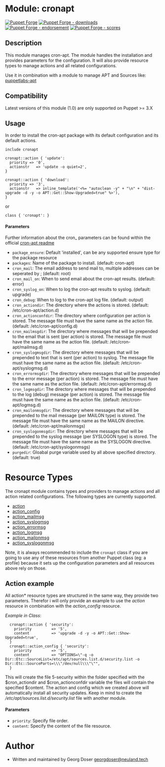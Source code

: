 # Module: cronapt

[![Puppet Forge](http://img.shields.io/puppetforge/v/d3luxee/cronapt.svg)](https://forge.puppetlabs.com/d3luxee/cronapt)
[![Puppet Forge - downloads](https://img.shields.io/puppetforge/dt/d3luxee/cronapt.svg)](https://forge.puppetlabs.com/d3luxee/cronapt)
[![Puppet Forge - endorsement](https://img.shields.io/puppetforge/e/d3luxee/cronapt.svg)](https://forge.puppetlabs.com/d3luxee/cronapt)
[![Puppet Forge - scores](https://img.shields.io/puppetforge/f/d3luxee/cronapt.svg)](https://forge.puppetlabs.com/d3luxee/cronapt)


## Description

This module manages cron-apt. The module handles the installation and provides parameters for the configuration.
It will also provide resource types to manage actions and all related configurations.


Use it in combination with a module to manage APT and Sources like: [puppetlabs-apt](https://github.com/puppetlabs/puppet-apt)

## Compatibility

Latest versions of this module (1.0) are only supported on Puppet >= 3.X

## Usage

In order to install the cron-apt package with its default configuration and its default actions.

```puppet
include cronapt

cronapt::action { 'update':
  priority => '0',
  actionstr   => 'update -o quiet=2',
}

cronapt::action { 'download':
  priority => '3',
  actionstr   => inline_template('<%= "autoclean -y" + "\n" + "dist-upgrade -d -y -o APT::Get::Show-Upgraded=true" %>'),
}
```
or
```puppet
class { 'cronapt': }
```

#### Parameters
Further information about the cron_ parameters can be found within the official [cron-apt readme](https://raw.githubusercontent.com/D3luxee/puppet-cronapt/master/cron-apt-readme.txt)

* `package_ensure`: Default 'installed', can be any supported ensure type for the package resource
* `packages`: Name of the package to install. (default: cron-apt)
* `cron_mail`:  The email address to send mail to, multiple addresses can be seperated by ; (default: root)
* `cron_mail_on`: When to send email about the cron-apt results. (default: error)
* `cron_syslog_on`: When to log the cron-apt results to syslog. (default: upgrade)
* `cron_debug`: When to log to the cron-apt log file. (default: output)
* `cron_actiondir`: The directory where the actions is stored. (default: /etc/cron-apt/action.d)
* `cron_actionconfdir`: The directory where configuration per action is stored. The message file must have the same name as the action file. (default: /etc/cron-apt/config.d)
* `cron_mailmsgdir`: The directory where messages that will be prepended to the email that is sent (per action) is stored. The message file must have the same name as the action file. (default: /etc/cron-apt/mailmsg.d)
* `cron_syslogmsgdir`: The directory where messages that will be prepended to text that is sent (per action) to syslog. The message file must have the same name as the action file. (default: /etc/cron-apt/syslogmsg.d)
* `cron_errormsgdir`: The directory where messages that will be prepended to the error message (per action) is stored. The message file must have the same name as the action file. (default: /etc/cron-apt/errormsg.d)
* `cron_logmsgdir`: The directory where messages that will be prepended to the log (debug) message (per action) is stored. The message file must have the same name as the action file. (default: /etc/cron-apt/logmsg.d)
* `cron_mailonmsgdir`: The directory where messages that will be prepended to the mail message (per MAILON type) is stored. The message file must have the same name as the MAILON directive. (default: /etc/cron-apt/mailonmsgs)
* `cron_syslogonmsgdir`: The directory where messages that will be prepended to the syslog message (per SYSLOGON type) is stored. The message file must have the same name as the SYSLOGON directive. (default: /etc/cron-apt/syslogonmsgs)
* `purgedir`: Gloabal purge variable used by all above specified directory. (default: true)

# Resource Types

The cronapt module contains types and providers to manage actions and all action related configurations. The following types are currently supported.

* [action](#action-example)
* [action_config](#action-example)
* [action_mailmsg](#action-example)
* [action_syslogmsg](#action-example)
* [action_errormsg](#action-example)
* [action_logmsg](#action-example)
* [action_mailonmsg](#action-example)
* [action_syslogonmsg](#action-example)

Note, it is always recommended to include the `cronapt` class if you are going to  use any of these resources from another Puppet class (eg: a profile)  because it sets up the configuration parameters and all resources above rely on those.

## Action example

All action* resource types are structured in the same way, they provide two parameters.
Therefor i will only provide an example to use the _action_ resource in combination with the _action_config_ resource.

_Example in Class_:

```puppet
  cronapt::action { 'security':
    priority         => '5',
    content          => 'upgrade -d -y -o APT::Get::Show-Upgraded=true',
  }
  cronapt::action_config { 'security':
    priority         => '5',
    content          => "OPTIONS=\"-q -o Dir::Etc::SourceList=/etc/apt/sources.list.d/security.list -o Dir::Etc::SourceParts=\\\"/dev/null\\\"\"",
  }
```
This will create the file 5-security within the folder specified with the $cron_actiondir and $cron_actionconfdir variable the files will contain the specified $content.
The action and config which we created above will automatically install all security updates. Keep in mind to create the  _/etc/apt/sources.list.d/security.list_ file with another module.

#### Parameters

* `priority`: Specify file order.
* `content`: Specify the content of the file resource.




# Author

* Written and maintained by Georg Doser <georgdoser@neuland.tech>
